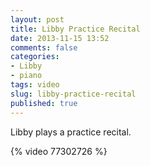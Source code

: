 ```yaml
---
layout: post
title: Libby Practice Recital
date: 2013-11-15 13:52
comments: false
categories:
- Libby
- piano
tags: video
slug: libby-practice-recital
published: true
---
```

Libby plays a practice recital.

{% video 77302726 %}
